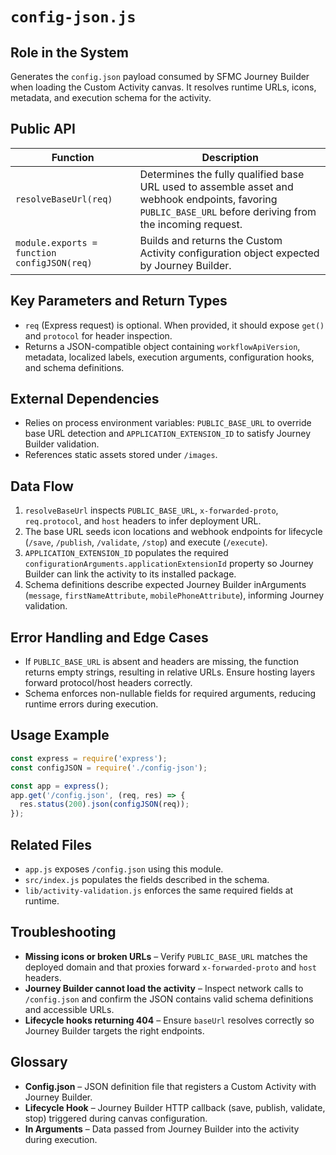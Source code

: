 # `config-json.js`

## Role in the System
Generates the `config.json` payload consumed by SFMC Journey Builder when loading the Custom Activity canvas. It resolves runtime URLs, icons, metadata, and execution schema for the activity.

## Public API

| Function | Description |
| --- | --- |
| `resolveBaseUrl(req)` | Determines the fully qualified base URL used to assemble asset and webhook endpoints, favoring `PUBLIC_BASE_URL` before deriving from the incoming request. |
| `module.exports = function configJSON(req)` | Builds and returns the Custom Activity configuration object expected by Journey Builder. |

## Key Parameters and Return Types

* `req` (Express request) is optional. When provided, it should expose `get()` and `protocol` for header inspection.
* Returns a JSON-compatible object containing `workflowApiVersion`, metadata, localized labels, execution arguments, configuration hooks, and schema definitions.

## External Dependencies

* Relies on process environment variables: `PUBLIC_BASE_URL` to override base URL detection and `APPLICATION_EXTENSION_ID` to satisfy Journey Builder validation.
* References static assets stored under `/images`.

## Data Flow

1. `resolveBaseUrl` inspects `PUBLIC_BASE_URL`, `x-forwarded-proto`, `req.protocol`, and `host` headers to infer deployment URL.
2. The base URL seeds icon locations and webhook endpoints for lifecycle (`/save`, `/publish`, `/validate`, `/stop`) and execute (`/execute`).
3. `APPLICATION_EXTENSION_ID` populates the required `configurationArguments.applicationExtensionId` property so Journey Builder can link the activity to its installed package.
4. Schema definitions describe expected Journey Builder inArguments (`message`, `firstNameAttribute`, `mobilePhoneAttribute`), informing Journey validation.


## Error Handling and Edge Cases

* If `PUBLIC_BASE_URL` is absent and headers are missing, the function returns empty strings, resulting in relative URLs. Ensure hosting layers forward protocol/host headers correctly.
* Schema enforces non-nullable fields for required arguments, reducing runtime errors during execution.

## Usage Example

```js
const express = require('express');
const configJSON = require('./config-json');

const app = express();
app.get('/config.json', (req, res) => {
  res.status(200).json(configJSON(req));
});
```

## Related Files

* `app.js` exposes `/config.json` using this module.
* `src/index.js` populates the fields described in the schema.
* `lib/activity-validation.js` enforces the same required fields at runtime.

## Troubleshooting

* **Missing icons or broken URLs** – Verify `PUBLIC_BASE_URL` matches the deployed domain and that proxies forward `x-forwarded-proto` and `host` headers.
* **Journey Builder cannot load the activity** – Inspect network calls to `/config.json` and confirm the JSON contains valid schema definitions and accessible URLs.
* **Lifecycle hooks returning 404** – Ensure `baseUrl` resolves correctly so Journey Builder targets the right endpoints.

## Glossary

* **Config.json** – JSON definition file that registers a Custom Activity with Journey Builder.
* **Lifecycle Hook** – Journey Builder HTTP callback (save, publish, validate, stop) triggered during canvas configuration.
* **In Arguments** – Data passed from Journey Builder into the activity during execution.
